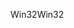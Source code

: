<span data-ttu-id="c6471-101">Win32</span><span class="sxs-lookup"><span data-stu-id="c6471-101">Win32</span></span>